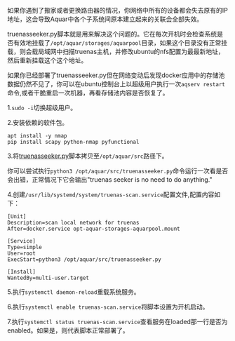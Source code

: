 如果你遇到了搬家或者更换路由器的情况，你网络中所有的设备都会失去原有的IP地址，这会导致Aquar中各个子系统间原本建立起来的关联会全部失效。

truenasseeker.py脚本就是用来解决这个问题的。它在每次开机时会检查系统是否有效地挂载了`/opt/aquar/storages/aquarpool`目录，如果这个目录没有正常挂载，则会载局域网中扫描truenas主机，并修改ubuntu的nfs配置为最最新地址，然后重新挂载这个这个地址。

如果你已经部署了truenasseeker.py但在网络变动后发现docker应用中的存储池数据仍然不见了，你可以在ubuntu控制台上以超级用户执行一次`aqserv restart`命令,或者干脆重启一次机器，再看存储池内容是否恢复了。

1.`sudo -i`切换超级用户。

2.安装依赖的软件包。

```shell
apt install -y nmap
pip install scapy python-nmap pyfunctional
```

3.将[truenasseeker.py](../files/truenasseeker.py)脚本拷贝至`/opt/aquar/src`路径下。

你可以尝试执行`python3 /opt/aquar/src/truenasseeker.py`命令运行一次看是否会出错，正常情况下它会输出"truenas seeker is no need to do anything."

4.创建`/usr/lib/systemd/system/truenas-scan.service`配置文件,配置内容如下：

```
[Unit]
Description=scan local network for truenas
After=docker.service opt-aquar-storages-aquarpool.mount

[Service]
Type=simple
User=root
ExecStart=python3 /opt/aquar/src/truenasseeker.py

[Install]
WantedBy=multi-user.target
```

5.执行`systemctl daemon-reload`重载系统服务。

6.执行`systemctl enable truenas-scan.service`将脚本设置为开机启动。

7.执行`systemctl status truenas-scan.service`查看服务在loaded那一行是否为enabled。如果是，则代表脚本正常部署了。